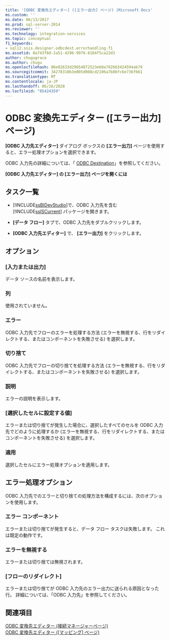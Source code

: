 ```yaml
---
title: '[ODBC 変換先エディター] ([エラー出力] ページ) |Microsoft Docs'
ms.custom: ''
ms.date: 06/13/2017
ms.prod: sql-server-2014
ms.reviewer: ''
ms.technology: integration-services
ms.topic: conceptual
f1_keywords:
- sql12.ssis.designer.odbcdest.errorhandling.f1
ms.assetid: 0a743f8d-2a51-4296-9976-8104f5ca22d3
author: chugugrace
ms.author: chugu
ms.openlocfilehash: 06e82633d29654872523e60a792663424594ab79
ms.sourcegitcommit: 34278310b3e005d008cd2106a7b86fc6e736f661
ms.translationtype: MT
ms.contentlocale: ja-JP
ms.lasthandoff: 06/26/2020
ms.locfileid: "85424359"
---
```

# <a name="odbc-destination-editor-error-output-page"></a>ODBC 変換先エディター ([エラー出力] ページ)
  **[ODBC 入力先エディター]** ダイアログ ボックスの **[エラー出力]** ページを使用すると、エラー処理オプションを選択できます。  
  
 ODBC 入力先の詳細については、「 [ODBC Destination](data-flow/odbc-destination.md)」を参照してください。  
  
 **[ODBC 入力先エディター] の [エラー出力] ページを開くには**  
  
## <a name="task-list"></a>タスク一覧  
  
-   [!INCLUDE[ssBIDevStudio](../includes/ssbidevstudio-md.md)]で、ODBC 入力先を含む [!INCLUDE[ssISCurrent](../includes/ssiscurrent-md.md)] パッケージを開きます。  
  
-   **[データ フロー]** タブで、ODBC 入力先をダブルクリックします。  
  
-   **[ODBC 入力先エディター]** で、 **[エラー出力]** をクリックします。  
  
## <a name="options"></a>オプション  
  
### <a name="inputoutput"></a>[入力または出力]  
 データ ソースの名前を表示します。  
  
### <a name="column"></a>列  
 使用されていません。  
  
### <a name="error"></a>エラー  
 ODBC 入力先でフローのエラーを処理する方法 (エラーを無視する、行をリダイレクトする、またはコンポーネントを失敗させる) を選択します。  
  
### <a name="truncation"></a>切り捨て  
 ODBC 入力先でフローの切り捨てを処理する方法 (エラーを無視する、行をリダイレクトする、またはコンポーネントを失敗させる) を選択します。  
  
### <a name="description"></a>説明  
 エラーの説明を表示します。  
  
### <a name="set-this-value-to-selected-cells"></a>[選択したセルに設定する値]  
 エラーまたは切り捨てが発生した場合に、選択したすべてのセルを ODBC 入力先でどのように処理するか (エラーを無視する、行をリダイレクトする、またはコンポーネントを失敗させる) を選択します。  
  
### <a name="apply"></a>適用  
 選択したセルにエラー処理オプションを適用します。  
  
## <a name="error-handling-options"></a>エラー処理オプション  
 ODBC 入力先でのエラーと切り捨ての処理方法を構成するには、次のオプションを使用します。  
  
### <a name="fail-component"></a>エラー コンポーネント  
 エラーまたは切り捨てが発生すると、データ フロー タスクは失敗します。 これは既定の動作です。  
  
### <a name="ignore-failure"></a>エラーを無視する  
 エラーまたは切り捨ては無視されます。  
  
### <a name="redirect-flow"></a>[フローのリダイレクト]  
 エラーまたは切り捨てが ODBC 入力先のエラー出力に送られる原因となった行。 詳細については、「ODBC 入力先」を参照してください。  
  
## <a name="see-also"></a>関連項目  
 [ODBC 変換先エディター &#40;接続マネージャーページ&#41;](../../2014/integration-services/odbc-destination-editor-connection-manager-page.md)   
 [ODBC 変換先エディター &#40;[マッピング] ページ&#41;](../../2014/integration-services/odbc-destination-editor-mappings-page.md)  
  
  
